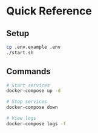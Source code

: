 # Quick Reference

## Setup

```bash
cp .env.example .env
./start.sh
```

## Commands

```bash
# Start services
docker-compose up -d

# Stop services
docker-compose down

# View logs
docker-compose logs -f
```
